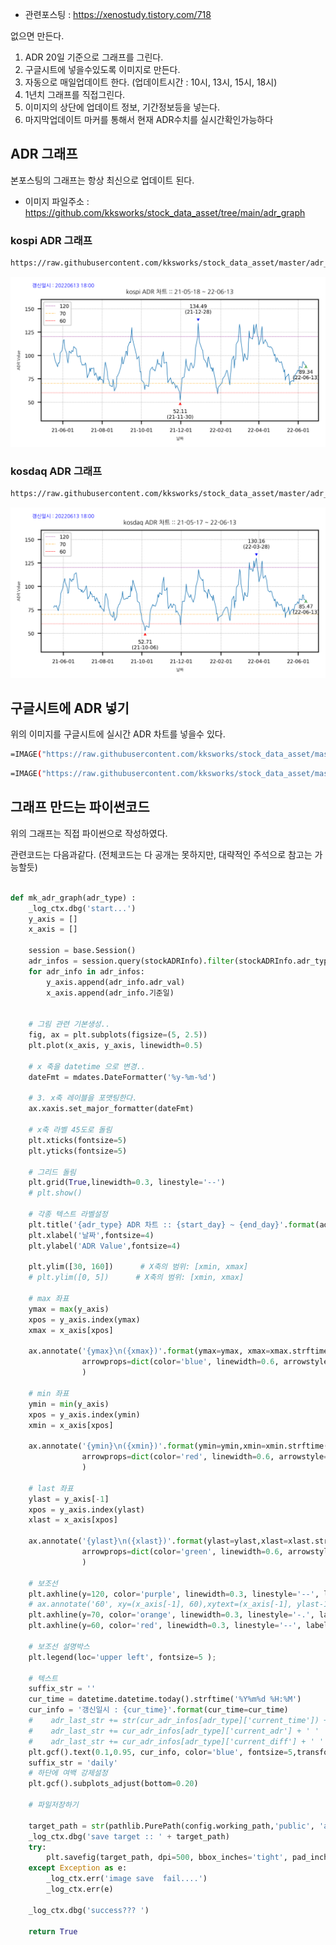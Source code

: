 
- 관련포스팅 : <https://xenostudy.tistory.com/718>

없으면 만든다.

1. ADR 20일 기준으로 그래프를 그린다.
2. 구글시트에 넣을수있도록 이미지로 만든다.
3. 자동으로 매일업데이트 한다. (업데이트시간 : 10시, 13시, 15시, 18시)
4. 1년치 그래프를 직접그린다.
5. 이미지의 상단에 업데이트 정보, 기간정보등을 넣는다.
6. 마지막업데이트 마커를 통해서 현재 ADR수치를 실시간확인가능하다

## ADR 그래프

본포스팅의 그래프는 항상 최신으로 업데이트 된다.

- 이미지 파일주소 : <https://github.com/kksworks/stock_data_asset/tree/main/adr_graph>

### kospi ADR 그래프

```sh
https://raw.githubusercontent.com/kksworks/stock_data_asset/master/adr_graph/adr_kospi_daily.png
```

![kospi ADR](https://raw.githubusercontent.com/kksworks/stock_data_asset/master/adr_graph/adr_kospi_daily.png)

### kosdaq ADR 그래프

```sh
https://raw.githubusercontent.com/kksworks/stock_data_asset/master/adr_graph/adr_kosdaq_daily.png
```

![kosdaq ADR](https://raw.githubusercontent.com/kksworks/stock_data_asset/master/adr_graph/adr_kosdaq_daily.png)


## 구글시트에 ADR 넣기

위의 이미지를 구글시트에 실시간 ADR 차트를 넣을수 있다.

```sh
=IMAGE("https://raw.githubusercontent.com/kksworks/stock_data_asset/master/adr_graph/adr_kospi_daily.png",3)
```

```sh
=IMAGE("https://raw.githubusercontent.com/kksworks/stock_data_asset/master/adr_graph/adr_kosdaq_daily.png",3)
```

## 그래프 만드는 파이썬코드

위의 그래프는 직접 파이썬으로 작성하였다.

관련코드는 다음과같다. (전체코드는 다 공개는 못하지만, 대략적인 주석으로 참고는 가능할듯)

```py

def mk_adr_graph(adr_type) :
    _log_ctx.dbg('start...')
    y_axis = []
    x_axis = []

    session = base.Session()
    adr_infos = session.query(stockADRInfo).filter(stockADRInfo.adr_type == adr_type).order_by(stockADRInfo.기준일.asc()).limit(300).all()
    for adr_info in adr_infos:
        y_axis.append(adr_info.adr_val)
        x_axis.append(adr_info.기준일)


    # 그림 관련 기본생성..
    fig, ax = plt.subplots(figsize=(5, 2.5))
    plt.plot(x_axis, y_axis, linewidth=0.5)

    # x 축을 datetime 으로 변경..
    dateFmt = mdates.DateFormatter('%y-%m-%d')

    # 3. x축 레이블을 포맷팅한다.
    ax.xaxis.set_major_formatter(dateFmt)

    # x축 라벨 45도로 돌림
    plt.xticks(fontsize=5)
    plt.yticks(fontsize=5)

    # 그리드 돌림
    plt.grid(True,linewidth=0.3, linestyle='--')
    # plt.show()
    
    # 각종 텍스트 라벨설정
    plt.title('{adr_type} ADR 차트 :: {start_day} ~ {end_day}'.format(adr_type=adr_type, start_day=x_axis[0].strftime('%y-%m-%d'), end_day=x_axis[-1].strftime('%y-%m-%d')),fontsize=6)
    plt.xlabel('날짜',fontsize=4)
    plt.ylabel('ADR Value',fontsize=4)

    plt.ylim([30, 160])      # X축의 범위: [xmin, xmax]
    # plt.ylim([0, 5])      # X축의 범위: [xmin, xmax]

    # max 좌표
    ymax = max(y_axis)
    xpos = y_axis.index(ymax)
    xmax = x_axis[xpos]

    ax.annotate('{ymax}\n({xmax})'.format(ymax=ymax, xmax=xmax.strftime('%y-%m-%d')), xy=(xmax, ymax), xytext=(xmax, ymax+15),
                arrowprops=dict(color='blue', linewidth=0.6, arrowstyle='->'),transform=ax.transAxes, ha='center', va='center', fontsize=5
                )
    
    # min 좌표
    ymin = min(y_axis)
    xpos = y_axis.index(ymin)
    xmin = x_axis[xpos]

    ax.annotate('{ymin}\n({xmin})'.format(ymin=ymin,xmin=xmin.strftime('%y-%m-%d')), xy=(xmin, ymin), xytext=(xmin, ymin-15),
                arrowprops=dict(color='red', linewidth=0.6, arrowstyle='->'),transform=ax.transAxes, ha='center', va='center', fontsize=5
                )

    # last 좌표
    ylast = y_axis[-1]
    xpos = y_axis.index(ylast)
    xlast = x_axis[xpos]

    ax.annotate('{ylast}\n({xlast})'.format(ylast=ylast,xlast=xlast.strftime('%y-%m-%d')), xy=(xlast, ylast), xytext=(xlast, ylast-10),
                arrowprops=dict(color='green', linewidth=0.6, arrowstyle='->'),transform=ax.transAxes, ha='center', va='center', fontsize=5
                )

    # 보조선
    plt.axhline(y=120, color='purple', linewidth=0.3, linestyle='--', label='120')
    # ax.annotate('60', xy=(x_axis[-1], 60),xytext=(x_axis[-1], ylast-10),transform=ax.transAxes)
    plt.axhline(y=70, color='orange', linewidth=0.3, linestyle='-.', label='70')
    plt.axhline(y=60, color='red', linewidth=0.3, linestyle='--', label='60')

    # 보조선 설명박스
    plt.legend(loc='upper left', fontsize=5 );

    # 텍스트
    suffix_str = ''
    cur_time = datetime.datetime.today().strftime('%Y%m%d %H:%M')
    cur_info = '갱신일시 : {cur_time}'.format(cur_time=cur_time)
    #    adr_last_str += str(cur_adr_infos[adr_type]['current_time']) + ' '
    #    adr_last_str += cur_adr_infos[adr_type]['current_adr'] + ' '
    #    adr_last_str += cur_adr_infos[adr_type]['current_diff'] + ' '
    plt.gcf().text(0.1,0.95, cur_info, color='blue', fontsize=5,transform=ax.transAxes)
    suffix_str = 'daily'
    # 하단에 여백 강제설정
    plt.gcf().subplots_adjust(bottom=0.20)

    # 파일저장하기
    
    target_path = str(pathlib.PurePath(config.working_path,'public', 'adr_{adr_type}_{suffix_str}.png'.format(adr_type=adr_type,suffix_str=suffix_str)))
    _log_ctx.dbg('save target :: ' + target_path)
    try:
        plt.savefig(target_path, dpi=500, bbox_inches='tight', pad_inches=0.09)
    except Exception as e:
        _log_ctx.err('image save  fail....')
        _log_ctx.err(e)

    _log_ctx.dbg('success??? ')

    return True
```